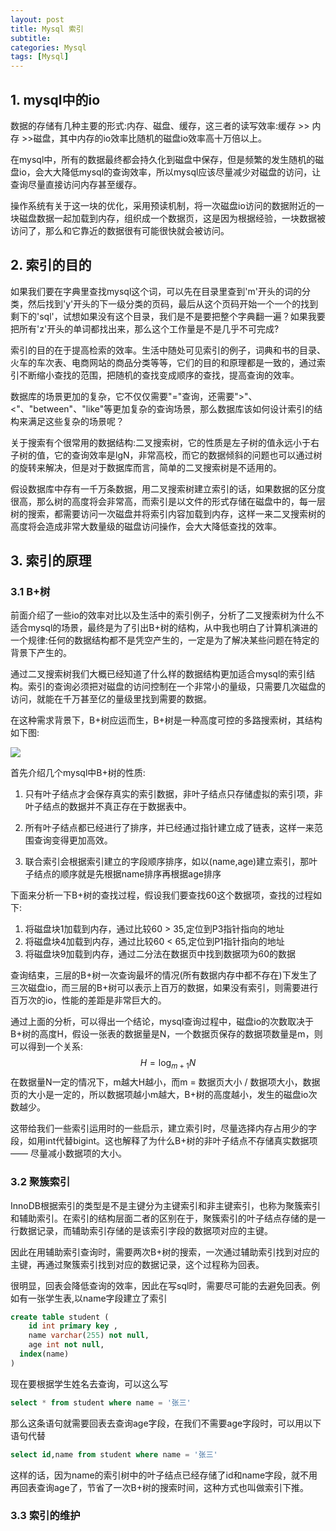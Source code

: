 ```yaml
---
layout: post
title: Mysql 索引
subtitle: 
categories: Mysql
tags: [Mysql]
---
```




## 1. mysql中的io

数据的存储有几种主要的形式:内存、磁盘、缓存，这三者的读写效率:缓存 >> 内存 >>磁盘，其中内存的io效率比随机的磁盘io效率高十万倍以上。



在mysql中，所有的数据最终都会持久化到磁盘中保存，但是频繁的发生随机的磁盘io，会大大降低mysql的查询效率，所以mysql应该尽量减少对磁盘的访问，让查询尽量直接访问内存甚至缓存。



操作系统有关于这一块的优化，采用预读机制，将一次磁盘io访问的数据附近的一块磁盘数据一起加载到内存，组织成一个数据页，这是因为根据经验，一块数据被访问了，那么和它靠近的数据很有可能很快就会被访问。



## 2. 索引的目的

如果我们要在字典里查找mysql这个词，可以先在目录里查到'm'开头的词的分类，然后找到'y'开头的下一级分类的页码，最后从这个页码开始一个一个的找到剩下的'sql'，试想如果没有这个目录，我们是不是要把整个字典翻一遍？如果我要把所有'z'开头的单词都找出来，那么这个工作量是不是几乎不可完成?



索引的目的在于提高检索的效率。生活中随处可见索引的例子，词典和书的目录、火车的车次表、电商网站的商品分类等等，它们的目的和原理都是一致的，通过索引不断缩小查找的范围，把随机的查找变成顺序的查找，提高查询的效率。



数据库的场景更加的复杂，它不仅仅需要"="查询，还需要">"、<"、"between"、"like"等更加复杂的查询场景，那么数据库该如何设计索引的结构来满足这些复杂的场景呢？



关于搜索有个很常用的数据结构:二叉搜索树，它的性质是左子树的值永远小于右子树的值，它的查询效率是lgN，非常高校，而它的数据倾斜的问题也可以通过树的旋转来解决，但是对于数据库而言，简单的二叉搜索树是不适用的。



假设数据库中存有一千万条数据，用二叉搜索树建立索引的话，如果数据的区分度很高，那么树的高度将会非常高，而索引是以文件的形式存储在磁盘中的，每一层树的搜索，都需要访问一次磁盘并将索引内容加载到内存，这样一来二叉搜索树的高度将会造成非常大数量级的磁盘访问操作，会大大降低查找的效率。



## 3. 索引的原理

### 3.1 B+树

前面介绍了一些io的效率对比以及生活中的索引例子，分析了二叉搜索树为什么不适合mysql的场景，最终是为了引出B+树的结构，从中我也明白了计算机演进的一个规律:任何的数据结构都不是凭空产生的，一定是为了解决某些问题在特定的背景下产生的。



通过二叉搜索树我们大概已经知道了什么样的数据结构更加适合mysql的索引结构。索引的查询必须把对磁盘的访问控制在一个非常小的量级，只需要几次磁盘的访问，就能在千万甚至亿的量级里找到需要的数据。



在这种需求背景下，B+树应运而生，B+树是一种高度可控的多路搜索树，其结构如下图:

![](https://jiang523.github.io//images/2022-08-08-mysql-index/image-20220824114339897.png)



首先介绍几个mysql中B+树的性质:

1. 只有叶子结点才会保存真实的索引数据，非叶子结点只存储虚拟的索引项，非叶子结点的数据并不真正存在于数据表中。

2. 所有叶子结点都已经进行了排序，并已经通过指针建立成了链表，这样一来范围查询变得更加高效。

3. 联合索引会根据索引建立的字段顺序排序，如以(name,age)建立索引，那叶子结点的顺序就是先根据name排序再根据age排序

   

下面来分析一下B+树的查找过程，假设我们要查找60这个数据项，查找的过程如下:

1. 将磁盘块1加载到内存，通过比较60 > 35,定位到P3指针指向的地址
2. 将磁盘块4加载到内存，通过比较60 < 65,定位到P1指针指向的地址
3. 将磁盘块9加载到内存，通过二分法在数据页中找到数据项为60的数据

查询结束，三层的B+树一次查询最坏的情况(所有数据内存中都不存在)下发生了三次磁盘io，而三层的B+树可以表示上百万的数据，如果没有索引，则需要进行百万次的io，性能的差距是非常巨大的。



通过上面的分析，可以得出一个结论，mysql查询过程中，磁盘io的次数取决于B+树的高度H，假设一张表的数据量是N，一个数据页保存的数据项数量是m，则可以得到一个关系:
$$
H=\log_{m+1}N
$$
在数据量N一定的情况下，m越大H越小，而m = 数据页大小 / 数据项大小，数据页的大小是一定的，所以数据项越小m越大，B+树的高度越小，发生的磁盘io次数越少。



这带给我们一些索引运用时的一些启示，建立索引时，尽量选择内存占用少的字段，如用int代替bigint。这也解释了为什么B+树的非叶子结点不存储真实数据项—— 尽量减小数据项的大小。



### 3.2 聚簇索引

InnoDB根据索引的类型是不是主键分为主键索引和非主键索引，也称为聚簇索引和辅助索引。在索引的结构层面二者的区别在于，聚簇索引的叶子结点存储的是一行数据记录，而辅助索引存储的是该索引字段的数据项对应的主键。



因此在用辅助索引查询时，需要两次B+树的搜索，一次通过辅助索引找到对应的主键，再通过聚簇索引找到对应的数据记录，这个过程称为回表。



很明显，回表会降低查询的效率，因此在写sql时，需要尽可能的去避免回表。例如有一张学生表,以name字段建立了索引

```sql
create table student (
	id int primary key ,
	name varchar(255) not null,
	age int not null,
  index(name)
)
```



现在要根据学生姓名去查询，可以这么写

```sql
select * from student where name = '张三'
```

那么这条语句就需要回表去查询age字段，在我们不需要age字段时，可以用以下语句代替

```sql
select id,name from student where name = '张三'
```

这样的话，因为name的索引树中的叶子结点已经存储了id和name字段，就不用再回表查询age了，节省了一次B+树的搜索时间，这种方式也叫做索引下推。



### 3.3 索引的维护

